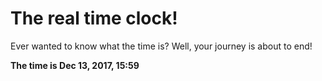# The real time clock!

Ever wanted to know what the time is? Well, your journey is about to end!

**The time is Dec 13, 2017, 15:59**